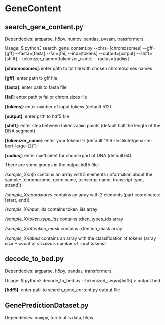 # GeneContent
## search_gene_content.py

Dependecies: argparse, h5py, numpy, pandas, pysam, transformers.

Usage: $ python3 search_gene_content.py --chrs=[chromosomes] --gff=[gff] --fasta=[fasta] --fai=[fai] --inp=[tokens] --output=[output] --shift=[shift] --tokenizer_name=[tokenizer_name] --radius=[radius] 

**[chromosomes]**: enter path to txt file with chosen chromosomes names

**[gff]**: enter path to gff file

**[fasta]**: enter path to fasta file

**[fai]**: enter path to fai or chrom.sizes file

**[tokens]**: enter number of input tokens (default 512)

**[output]**: enter path to hdf5 file

**[shift]**: enter step between tokenization points (default half the length of the DNA segment)

**[tokenizer_name]**: enter your tokenizer (default "AIRI-Institute/gena-lm-bert-large-t2t")

**[radius]**: enter coefficient for choose part of DNA (default 64)

There are some groups in the output hdf5 file:

  */sample_X/info* contains an array with 5 elements (information about the sample: [chromosome, gene name, transcript name, transcript type, strand])
  
  */sample_X/coordinates* contains an array with 2 elements (part coordinates: [start, end])

  */sample_X/input_ids* contains token_ids array

  */sample_X/token_type_ids* contains token_types_ids array

  */sample_X/attention_mask* contains attention_mask array

  */sample_X/labels* contains an array with  the classification of tokens (array size = count of classes x number of input tokens)

## decode_to_bed.py

Dependecies: argparse, h5py, pandas, transformers.

Usage: $ python3 decode_to_bed.py --tokenized_seqs=[hdf5] > output.bed

**[hdf5]**: enter path to search_gene_content.py output file

## GenePredictionDataset.py

Dependecies: numpy, torch.utils.data, h5py.


